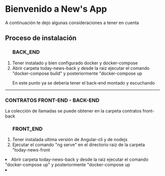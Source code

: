 <h1>Bienvenido a New's App</h1>
<p>A continuación te dejo algunas consideraciones a tener en cuenta</p>
<h2>Proceso de instalación</h2>
<ol>
    <h3>BACK_END</h3>
    <li>Tener instalado y bien configurado docker y docker-compose</li>
    <li>Abrir carpeta today-news-back y desde la raiz ejecutar el comando "docker-compose build" y posteriormente "docker-compose up</li>
    <p>En este punto ya se debería tener el back-end montado y escuchando</p>
</ol>
<hr>
<h3>CONTRATOS FRONT-END - BACK-END</h3>
<p>La colección de llamadas se puede obtener en la carpeta contratos front-back</p>
<ol>
    <h3>FRONT_END</h3>
    <li>Tener instalada ultima versión de Angular-cli y de nodejs</li>
    <li>Ejecutar el comando "ng serve" en el directorio raiz de la carpeta "today-news-front</li>
</ol>
    <li>Abrir carpeta today-news-back y desde la raiz ejecutar el comando "docker-compose up" y posteriormente "docker-compose up</li>
    <li></li>

</ol>
